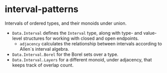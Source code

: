 # interval-patterns

Intervals of ordered types, and their monoids under union.

* `Data.Interval` defines the `Interval` type, along with type- and value-level
  structures for working with closed and open endpoints.
  * `adjacency` calculates the relationship between intervals
    according to Allen`s interval algebra.
* `Data.Interval.Borel` for the Borel sets over a type.
* `Data.Interval.Layers` for a different monoid, under adjacency,
  that keeps track of overlap count.
